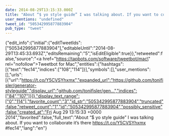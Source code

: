 ```yaml
---
date: 2014-08-29T13:15:33.000Z
title: "About “$ yo style guide” I was talking about. If you want to collaborate it’s there https://t.co/Y5CVSYhxmx #fec14″"
user_mentions: "undefined"
tweet_id: "505342995877883904"
pub_type: "tweet"
---
```

{"edit_info":{"initial":{"editTweetIds":["505342995877883904"],"editableUntil":"2014-08-29T13:45:33.693Z","editsRemaining":"5","isEditEligible":true}},"retweeted":false,"source":"<a href=\"https://tapbots.com/software/tweetbot/mac\" rel=\"nofollow\">Tweetbot for Mac</a>","entities":{"hashtags":[{"text":"fec14","indices":["108","114"]}],"symbols":[],"user_mentions":[],"urls":[{"url":"https://t.co/Y5CVSYhxmx","expanded_url":"https://github.com/tonifisler/generator-styleguide","display_url":"github.com/tonifisler/gen…","indices":["84","107"]}]},"display_text_range":["0","114"],"favorite_count":"3","id_str":"505342995877883904","truncated":false,"retweet_count":"1","id":"505342995877883904","possibly_sensitive":false,"created_at":"Fri Aug 29 13:15:33 +0000 2014","favorited":false,"full_text":"About “$ yo style guide” I was talking about. If you want to collaborate it’s there https://t.co/Y5CVSYhxmx #fec14","lang":"en"}
